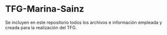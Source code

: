 # TFG-Marina-Sainz
Se incluyen en este repositorio todos los archivos e información empleada y creada para la realización del TFG.
